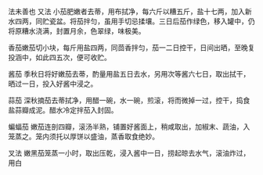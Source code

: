 法未善也
又法 小茄肥嫩者去蒂，用布拭净，每六斤以糟五斤，盐十七两，加入新水四两，同贮瓷盆。将茄拌匀，虽用手切忌揉壤。三日后茄作绿色，移入罐中，仍将原糟水浇满，封置月余，色翠绿，味极美。

香茄嫩茄切小块，每斤用盐四两，同茴香拌匀，茄一二日控干，日间出晒，至晚复投涵中，如此四五次，便可收贮。

酱茄 季秋日将好嫩茄去蒂，酌量用盐五日去水，另用次等酱六七日，取出拭干，晒过一日，投入好酱中浸之。

蒜茄 深秋摘茄去蒂拭净，用醋一碗，水一碗，煎滚，将而微掉一过，控干，捣食盐蒜瓣成泥。醋水冷定拌茄入封固。

蝙蝠茄 嫩茄连剖四瓣，滚汤半熟，铺置好酱面上，稍咸取出，加椒末、蔬油，入笼蒸之。笼内须托以厚饼以盛油，蒸香取食绝妙。

叉法 嫩黑茄笼蒸一小时，取出压乾，浸入酱中一日，捞起晾去水气，滚油炸过，用白